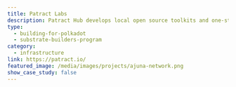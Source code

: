 ```yaml
---
title: Patract Labs
description: Patract Hub develops local open source toolkits and one-stop cloud smart IDE.
type:
  - building-for-polkadot
  - substrate-builders-program
category:
  - infrastructure
link: https://patract.io/
featured_image: /media/images/projects/ajuna-network.png
show_case_study: false
---
```

